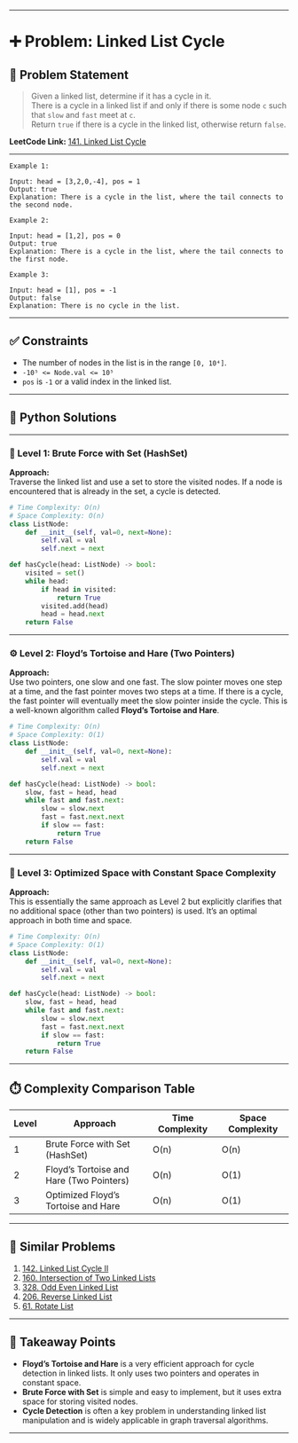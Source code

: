 
---

# ➕ Problem: Linked List Cycle

## 📘 Problem Statement

> Given a linked list, determine if it has a cycle in it.  
> There is a cycle in a linked list if and only if there is some node `c` such that `slow` and `fast` meet at `c`.  
> Return `true` if there is a cycle in the linked list, otherwise return `false`.

**LeetCode Link:** [141. Linked List Cycle](https://leetcode.com/problems/linked-list-cycle/)

---

```
Example 1:

Input: head = [3,2,0,-4], pos = 1  
Output: true  
Explanation: There is a cycle in the list, where the tail connects to the second node.

Example 2:

Input: head = [1,2], pos = 0  
Output: true  
Explanation: There is a cycle in the list, where the tail connects to the first node.

Example 3:

Input: head = [1], pos = -1  
Output: false  
Explanation: There is no cycle in the list.

```

---

## ✅ Constraints

- The number of nodes in the list is in the range `[0, 10⁴]`.
- `-10⁵ <= Node.val <= 10⁵`
- `pos` is `-1` or a valid index in the linked list.

---

## 🧠 Python Solutions

---

### 🧪 Level 1: Brute Force with Set (HashSet)

**Approach:**  
Traverse the linked list and use a set to store the visited nodes. If a node is encountered that is already in the set, a cycle is detected.

```python
# Time Complexity: O(n)
# Space Complexity: O(n)
class ListNode:
    def __init__(self, val=0, next=None):
        self.val = val
        self.next = next

def hasCycle(head: ListNode) -> bool:
    visited = set()
    while head:
        if head in visited:
            return True
        visited.add(head)
        head = head.next
    return False
```

---

### ⚙️ Level 2: Floyd’s Tortoise and Hare (Two Pointers)

**Approach:**  
Use two pointers, one slow and one fast. The slow pointer moves one step at a time, and the fast pointer moves two steps at a time. If there is a cycle, the fast pointer will eventually meet the slow pointer inside the cycle. This is a well-known algorithm called **Floyd’s Tortoise and Hare**.

```python
# Time Complexity: O(n)
# Space Complexity: O(1)
class ListNode:
    def __init__(self, val=0, next=None):
        self.val = val
        self.next = next

def hasCycle(head: ListNode) -> bool:
    slow, fast = head, head
    while fast and fast.next:
        slow = slow.next
        fast = fast.next.next
        if slow == fast:
            return True
    return False
```

---

### 🚀 Level 3: Optimized Space with Constant Space Complexity

**Approach:**  
This is essentially the same approach as Level 2 but explicitly clarifies that no additional space (other than two pointers) is used. It’s an optimal approach in both time and space.

```python
# Time Complexity: O(n)
# Space Complexity: O(1)
class ListNode:
    def __init__(self, val=0, next=None):
        self.val = val
        self.next = next

def hasCycle(head: ListNode) -> bool:
    slow, fast = head, head
    while fast and fast.next:
        slow = slow.next
        fast = fast.next.next
        if slow == fast:
            return True
    return False
```

---

## ⏱️ Complexity Comparison Table

| Level | Approach                         | Time Complexity | Space Complexity |
|-------|----------------------------------|-----------------|------------------|
| 1     | Brute Force with Set (HashSet)   | O(n)            | O(n)             |
| 2     | Floyd’s Tortoise and Hare (Two Pointers) | O(n)            | O(1)             |
| 3     | Optimized Floyd’s Tortoise and Hare | O(n)            | O(1)             |

---

## 🔗 Similar Problems

1. [142. Linked List Cycle II](https://leetcode.com/problems/linked-list-cycle-ii/)
2. [160. Intersection of Two Linked Lists](https://leetcode.com/problems/intersection-of-two-linked-lists/)
3. [328. Odd Even Linked List](https://leetcode.com/problems/odd-even-linked-list/)
4. [206. Reverse Linked List](https://leetcode.com/problems/reverse-linked-list/)
5. [61. Rotate List](https://leetcode.com/problems/rotate-list/)

---

## 📌 Takeaway Points

- **Floyd’s Tortoise and Hare** is a very efficient approach for cycle detection in linked lists. It only uses two pointers and operates in constant space.
- **Brute Force with Set** is simple and easy to implement, but it uses extra space for storing visited nodes.
- **Cycle Detection** is often a key problem in understanding linked list manipulation and is widely applicable in graph traversal algorithms.

---
